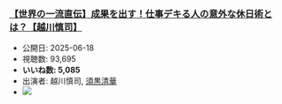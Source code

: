 ### [【世界の一流直伝】成果を出す！仕事デキる人の意外な休日術とは？【越川慎司】](https://www.youtube.com/watch?v=wxSh49pqD78)
-   公開日: 2025-06-18
-   視聴数: 93,695
-   **いいね数: 5,085**
-   出演者: 越川慎司, [須黒清華](/rehacq_fan/people/須黒清華 "wikilink")
- [![](https://img.youtube.com/vi/wxSh49pqD78/hqdefault.jpg)](https://www.youtube.com/watch?v=wxSh49pqD78)
